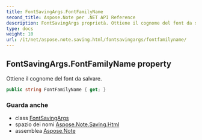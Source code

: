 ```yaml
---
title: FontSavingArgs.FontFamilyName
second_title: Aspose.Note per .NET API Reference
description: FontSavingArgs proprietà. Ottiene il cognome del font da salvare.
type: docs
weight: 10
url: /it/net/aspose.note.saving.html/fontsavingargs/fontfamilyname/
---
```

## FontSavingArgs.FontFamilyName property

Ottiene il cognome del font da salvare.

```csharp
public string FontFamilyName { get; }
```

### Guarda anche

* class [FontSavingArgs](../)
* spazio dei nomi [Aspose.Note.Saving.Html](../../fontsavingargs/)
* assemblea [Aspose.Note](../../../)


